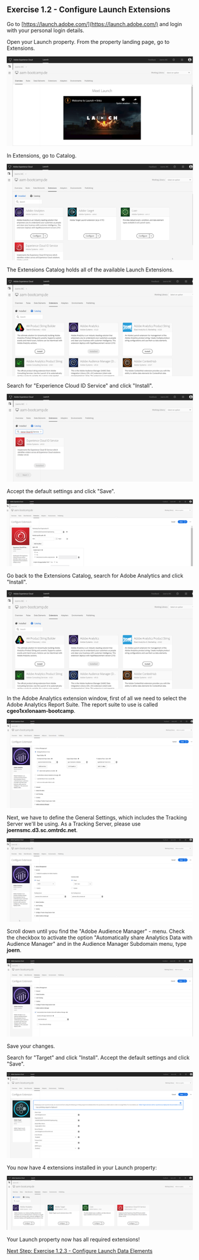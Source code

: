 ## Exercise 1.2 - Configure Launch Extensions

Go to [https://launch.adobe.com/](https://launch.adobe.com/) and login with your personal login details.

Open your Launch property.
From the property landing page, go to Extensions.

![Launch Setup](./images/launch3.png)

In Extensions, go to Catalog.

![Launch Setup](./images/launch4.png)

The Extensions Catalog holds all of the available Launch Extensions.

![Launch Setup](./images/launch5.png)

Search for "Experience Cloud ID Service" and click "Install".

![Launch Setup](./images/launch6.png)

Accept the default settings and click "Save".

![Launch Setup](./images/launch7.png)

Go back to the Extensions Catalog, search for Adobe Analytics and click "Install".

![Launch Setup](./images/launch5.png)

In the Adobe Analytics extension window, first of all we need to select the Adobe Analytics Report Suite.
The report suite to use is called **cgeo1xxlonaam-bootcamp**.

![Launch Setup](./images/analytics1.png)

Next, we have to define the General Settings, which includes the Tracking Server we'll be using.
As a Tracking Server, please use **joernsmc.d3.sc.omtrdc.net**.

![Launch Setup](./images/analytics2.png)

Scroll down until you find the "Adobe Audience Manager" - menu.
Check the checkbox to activate the option "Automatically share Analytics Data with Audience Manager" and in the Audience Manager Subdomain menu, type **joern**.

![Launch Setup](./images/analytics3.png)

Save your changes.

Search for "Target" and click "Install". Accept the default settings and click "Save".

![Launch Setup](./images/target1.png)

You now have 4 extensions installed in your Launch property:

![Launch Setup](./images/alle.png)

Your Launch property now has all required extensions!

[Next Step: Exercise 1.2.3 - Configure Launch Data Elements](./ex3.md)




